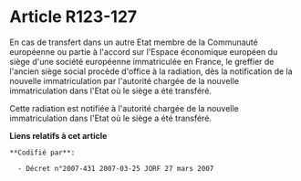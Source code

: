 # Article R123-127

En cas de transfert dans un autre Etat membre de la Communauté européenne ou partie à l'accord sur l'Espace économique
européen du siège d'une société européenne immatriculée en France, le greffier de l'ancien siège social procède d'office à la
radiation, dès la notification de la nouvelle immatriculation par l'autorité chargée de la nouvelle immatriculation dans
l'Etat où le siège a été transféré.

Cette radiation est notifiée à l'autorité chargée de la nouvelle immatriculation dans l'Etat où le siège a été transféré.

**Liens relatifs à cet article**

	**Codifié par**:

	  - Décret n°2007-431 2007-03-25 JORF 27 mars 2007
